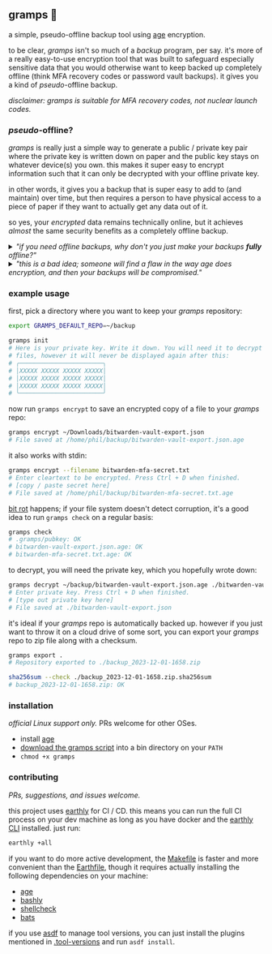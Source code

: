 ## gramps 👴

a simple, pseudo-offline backup tool using [age](https://github.com/FiloSottile/age) encryption.

to be clear, _gramps_ isn't so much of a _backup_ program, per say. it's more of a really
easy-to-use encryption tool that was built to safeguard especially sensitive data that you would
otherwise want to keep backed up completely offline (think MFA recovery codes or password vault
backups). it gives you a kind of _pseudo_-offline backup.

_disclaimer: gramps is suitable for MFA recovery codes, not nuclear launch codes._

### _pseudo_-offline?

_gramps_ is really just a simple way to generate a public / private key pair where the private key
is written down on paper and the public key stays on whatever device(s) you own. this makes it
super easy to encrypt information such that it can only be decrypted with your offline private key.

in other words, it gives you a backup that is super easy to add to (and maintain) over time, but
then requires a person to have physical access to a piece of paper if they want to actually get any
data out of it.

so yes, your _encrypted_ data remains technically online, but it achieves _almost_ the same security
benefits as a completely offline backup.

<details>
<summary>
<em>"if you need offline backups, why don't you just make your backups <strong>fully</strong> offline?"</em>
</summary>
<br>

there are a few reasons to avoid normal 100% offline backups. off the top of my head:

1. "offline" in this sense usually means "on an air-gapped or powered-off device." these devices
    require maintenance and regular checks to make sure they're still working or their storage
    isn't corrupted. _and you can't easily automate those tasks._ you have to depend on unreliable
    human meat bags to do that regular maintenance.
2. fully-offline backup data is hard to keep up-to-date. you _know_ your future self will rarely
    find the time to deal with the hassle of updating a fully-offline backup. there's not much point
    in restoring an offline backup when the information it contains is no longer relevant.

on the other hand, if the only offline bit of data is your decryption key on a piece of paper,
maintenance isn't any more difficult than regular run-of-the-mill backup maintenance. testing your
offline-ish backup looks the same as testing an online backup, with the additional step of going to
your sock drawer to dig out your private key, and entering it into the terminal to make sure it
still decrypts your files, which is probably about 2 minutes of additional effort.
</details>

<details>
<summary>
<em>"this is a bad idea; someone will find a flaw in the way age does encryption, and then your backups will be compromised."</em>
</summary>
<br>

yup. this isn't about keeping your data confidential _forever_. it's about adding a layer of
security to more sensitive stuff that will _probably_ be effective for the next few years. if
you're afraid someone will keep your data around until the encryption is broken, you should do some
things like rotate your MFA recovery codes and change your passwords. then create a new backup with
more advanced cryptography.

</details>

### example usage

first, pick a directory where you want to keep your _gramps_ repository:

```bash
export GRAMPS_DEFAULT_REPO=~/backup

gramps init
# Here is your private key. Write it down. You will need it to decrypt
# files, however it will never be displayed again after this:
# ╭───────────────────────╮
# │XXXXX XXXXX XXXXX XXXXX│
# │XXXXX XXXXX XXXXX XXXXX│
# │XXXXX XXXXX XXXXX XXXXX│
# ╰───────────────────────╯
```

now run `gramps encrypt` to save an encrypted copy of a file to your _gramps_ repo:

```bash
gramps encrypt ~/Downloads/bitwarden-vault-export.json
# File saved at /home/phil/backup/bitwarden-vault-export.json.age
```

it also works with stdin:

```bash
gramps encrypt --filename bitwarden-mfa-secret.txt
# Enter cleartext to be encrypted. Press Ctrl + D when finished.
# [copy / paste secret here]
# File saved at /home/phil/backup/bitwarden-mfa-secret.txt.age
```

[bit rot](https://en.wikipedia.org/wiki/Data_degradation) happens; if your file system doesn't
detect corruption, it's a good idea to run `gramps check` on a regular basis:

```bash
gramps check
# .gramps/pubkey: OK
# bitwarden-vault-export.json.age: OK
# bitwarden-mfa-secret.txt.age: OK
```

to decrypt, you will need the private key, which you hopefully wrote down:

```bash
gramps decrypt ~/backup/bitwarden-vault-export.json.age ./bitwarden-vault-export.json
# Enter private key. Press Ctrl + D when finished.
# [type out private key here]
# File saved at ./bitwarden-vault-export.json
```

it's ideal if your _gramps_ repo is automatically backed up. however if you just want to throw it
on a cloud drive of some sort, you can export your _gramps_ repo to zip file along with a checksum.

```bash
gramps export .
# Repository exported to ./backup_2023-12-01-1658.zip

sha256sum --check ./backup_2023-12-01-1658.zip.sha256sum
# backup_2023-12-01-1658.zip: OK
```

### installation

_official Linux support only._ PRs welcome for other OSes.

* install [age](https://github.com/FiloSottile/age)
* [download the gramps script](https://github.com/pcrockett/gramps/releases/latest/download/gramps)
    into a bin directory on your `PATH`
* `chmod +x gramps`

### contributing

_PRs, suggestions, and issues welcome._

this project uses [earthly](https://earthly.dev/) for CI / CD. this means you can run the full CI
process on your dev machine as long as you have docker and the [earthly CLI](https://earthly.dev/get-earthly)
installed. just run:

```bash
earthly +all
```

if you want to do more active development, the [Makefile](Makefile) is faster and more convenient
than the [Earthfile](Earthfile), though it requires actually installing the following dependencies
on your machine:

* [age](https://github.com/FiloSottile/age)
* [bashly](https://bashly.dannyb.co/)
* [shellcheck](https://github.com/koalaman/shellcheck/)
* [bats](https://github.com/bats-core/bats-core)

if you use [asdf](https://asdf-vm.com/) to manage tool versions, you can just install the plugins
mentioned in [.tool-versions](.tool-versions) and run `asdf install`.
